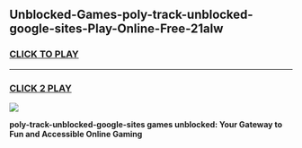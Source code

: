 
## Unblocked-Games-poly-track-unblocked-google-sites-Play-Online-Free-21alw
<h3>
<a href="https://premium76.site?title=poly-track-unblocked-google-sites&ref=26A">CLICK TO PLAY</a></h3>
<hr>

<h3>
<a href="https://premium76.site?title=poly-track-unblocked-google-sites&ref=26A">CLICK 2 PLAY</a>
  
</h3>

<a href="https://premium76.site?title=poly-track-unblocked-google-sites&ref=26A"><img src="https://clearcache.store/games.png"></a>


**poly-track-unblocked-google-sites games unblocked: Your Gateway to Fun and Accessible Online Gaming**
